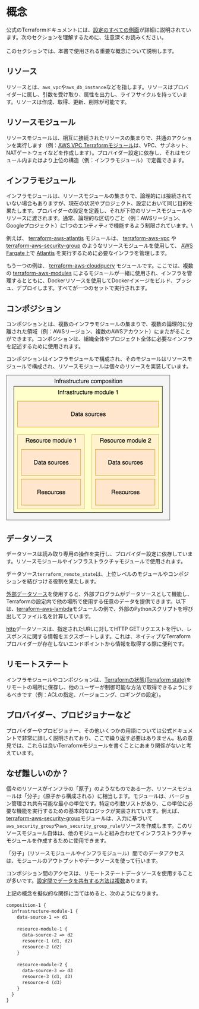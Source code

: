 # 概念

公式のTerraformドキュメントには、[設定のすべての側面](https://www.terraform.io/docs/configuration/index.html)が詳細に説明されています。次のセクションを理解するために、注意深くお読みください。\
\
このセクションでは、本書で使用される重要な概念について説明します。

## リソース

リソースとは、`aws_vpc`や`aws_db_instance`などを指します。リソースはプロバイダーに属し、引数を受け取り、属性を出力し、ライフサイクルを持っています。リソースは作成、取得、更新、削除が可能です。

## リソースモジュール

リソースモジュールは、相互に接続されたリソースの集まりで、共通のアクションを実行します（例：[AWS VPC Terraformモジュール](https://github.com/terraform-aws-modules/terraform-aws-vpc/)は、VPC、サブネット、NATゲートウェイなどを作成します）。プロバイダー設定に依存し、それはモジュール内またはより上位の構造（例：インフラモジュール）で定義できます。

## インフラモジュール

インフラモジュールは、リソースモジュールの集まりで、論理的には接続されていない場合もありますが、現在の状況やプロジェクト、設定において同じ目的を果たします。プロバイダーの設定を定義し、それが下位のリソースモジュールやリソースに渡されます。通常、論理的な区切りごと（例：AWSリージョン、Googleプロジェクト）に1つのエンティティで機能するよう制限されています。\


例えば、 [terraform-aws-atlantis](https://github.com/terraform-aws-modules/terraform-aws-atlantis/) モジュールは、 [terraform-aws-vpc](https://github.com/terraform-aws-modules/terraform-aws-vpc/) や [terraform-aws-security-group](https://github.com/terraform-aws-modules/terraform-aws-security-group/) のようなリソースモジュールを使用して、 [AWS Fargate](https://aws.amazon.com/fargate/)上で [Atlantis](https://www.runatlantis.io) を実行するために必要なインフラを管理します。

もう一つの例は、 [terraform-aws-cloudquery](https://github.com/cloudquery/terraform-aws-cloudquery) モジュールです。ここでは、複数の [terraform-aws-modules](https://github.com/terraform-aws-modules/) によるモジュールが一緒に使用され、インフラを管理するとともに、Dockerリソースを使用してDockerイメージをビルド、プッシュ、デプロイします。すべてが一つのセットで実行されます。

## コンポジション

コンポジションとは、複数のインフラモジュールの集まりで、複数の論理的に分離された領域（例：AWSリージョン、複数のAWSアカウント）にまたがることができます。コンポジションは、組織全体やプロジェクト全体に必要なインフラを記述するために使用されます。

コンポジションはインフラモジュールで構成され、そのモジュールはリソースモジュールで構成され、リソースモジュールは個々のリソースを実装しています。

![Simple infrastructure composition](.gitbook/assets/composition-1.png)

## データソース

データソースは読み取り専用の操作を実行し、プロバイダー設定に依存しています。リソースモジュールやインフラストラクチャモジュールで使用されます。

データソース`terraform_remote_state`は、上位レベルのモジュールやコンポジションを結びつける役割を果たします。

[外部データソース](https://registry.terraform.io/providers/hashicorp/external/latest/docs/data-sources/external)を使用すると、外部プログラムがデータソースとして機能し、Terraformの設定内で他の場所で使用する任意のデータを提供できます。以下は、[terraform-aws-lambda](https://github.com/terraform-aws-modules/terraform-aws-lambda/blob/258e82b50adc451f51544a2b57fd1f6f8f4a61e4/package.tf#L5-L7)モジュールの例で、外部のPythonスクリプトを呼び出してファイル名を計算しています。

[http](https://registry.terraform.io/providers/hashicorp/http/latest/docs/data-sources/http)データソースは、指定されたURLに対してHTTP GETリクエストを行い、レスポンスに関する情報をエクスポートします。これは、ネイティブなTerraformプロバイダーが存在しないエンドポイントから情報を取得する際に便利です。

## リモートステート

インフラモジュールやコンポジションは、[Terraformの状態(Terraform state)](https://www.terraform.io/docs/language/state/index.html)をリモートの場所に保存し、他のユーザーが制御可能な方法で取得できるようにするべきです（例：ACLの指定、バージョニング、ロギングの設定）。

## プロバイダー、プロビジョナーなど

プロバイダーやプロビジョナー、その他いくつかの用語については公式ドキュメントで非常に詳しく説明されており、ここで繰り返す必要はありません。私の意見では、これらは良いTerraformモジュールを書くことにあまり関係がないと考えています。

## なぜ難しいのか？

個々のリソースがインフラの「原子」のようなものである一方、リソースモジュールは「分子」（原子から構成される）に相当します。モジュールは、バージョン管理され共有可能な最小の単位です。特定の引数リストがあり、この単位に必要な機能を実行するための基本的なロジックが実装されています。例えば、[terraform-aws-security-group](https://github.com/terraform-aws-modules/terraform-aws-security-group)モジュールは、入力に基づいて`aws_security_group`や`aws_security_group_rule`リソースを作成します。このリソースモジュール自体は、他のモジュールと組み合わせてインフラストラクチャモジュールを作成するために使用できます。

「分子」（リソースモジュールやインフラモジュール）間でのデータアクセスは、モジュールのアウトプットやデータソースを使って行います。

コンポジション間のアクセスは、リモートステートデータソースを使用することが多いです。[設定間でデータを共有する方法は複数](https://www.terraform.io/docs/language/state/remote-state-data.html#alternative-ways-to-share-data-between-configurations)あります。

上記の概念を擬似的な関係に当てはめると、次のようになります。

```
composition-1 {
  infrastructure-module-1 {
    data-source-1 => d1

    resource-module-1 {
      data-source-2 => d2
      resource-1 (d1, d2)
      resource-2 (d2)
    }

    resource-module-2 {
      data-source-3 => d3
      resource-3 (d1, d3)
      resource-4 (d3)
    }
  }
}
```
